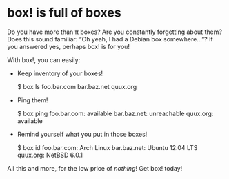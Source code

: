 # box! is full of boxes

Do you have more than π boxes? Are you constantly forgetting about them? Does
this sound familiar: “Oh yeah, I had a Debian box somewhere…”? If you answered
yes, perhaps box! is for you!

With box!, you can easily:

- Keep inventory of your boxes!

    $ box ls
    foo.bar.com
    bar.baz.net
    quux.org

- Ping them!

    $ box ping
    foo.bar.com: available
    bar.baz.net: unreachable
    quux.org: available

- Remind yourself what you put in those boxes!

    $ box id
    foo.bar.com: Arch Linux
    bar.baz.net: Ubuntu 12.04 LTS
    quux.org: NetBSD 6.0.1

All this and more, for the low price of *nothing*! Get box! today!
